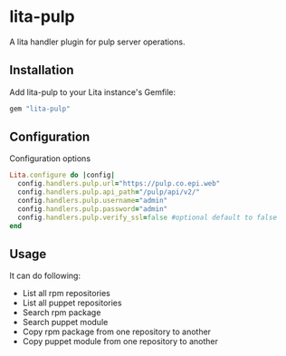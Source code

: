 # lita-pulp

A lita handler plugin for pulp server operations.

## Installation

Add lita-pulp to your Lita instance's Gemfile:

``` ruby
gem "lita-pulp"
```

## Configuration

Configuration options

```ruby
Lita.configure do |config|
  config.handlers.pulp.url="https://pulp.co.epi.web"
  config.handlers.pulp.api_path="/pulp/api/v2/"
  config.handlers.pulp.username="admin"
  config.handlers.pulp.password="admin"
  config.handlers.pulp.verify_ssl=false #optional default to false
end
```

## Usage

It can do following:
- List all rpm repositories
- List all puppet repositories
- Search rpm package
- Search puppet module
- Copy rpm package from one repository to another
- Copy puppet module from one repository to another
